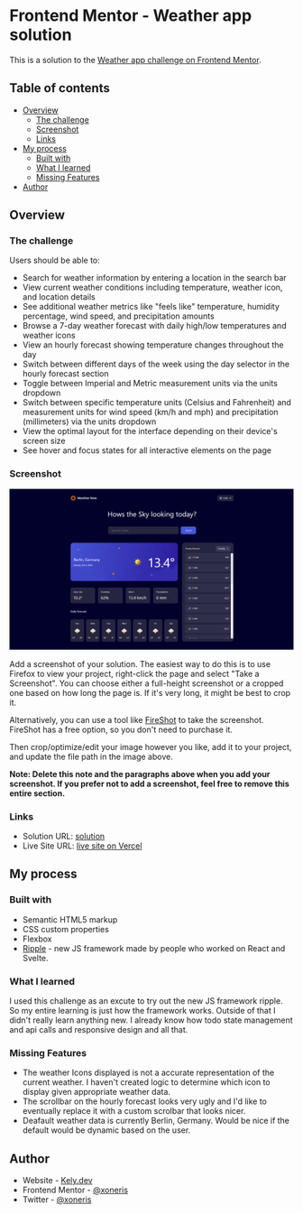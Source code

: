 # Frontend Mentor - Weather app solution

This is a solution to the [Weather app challenge on Frontend Mentor](https://www.frontendmentor.io/challenges/weather-app-K1FhddVm49).

## Table of contents

- [Overview](#overview)
  - [The challenge](#the-challenge)
  - [Screenshot](#screenshot)
  - [Links](#links)
- [My process](#my-process)
  - [Built with](#built-with)
  - [What I learned](#what-i-learned)
  - [Missing Features](#missing-features)
- [Author](#author)

## Overview

### The challenge

Users should be able to:

- Search for weather information by entering a location in the search bar
- View current weather conditions including temperature, weather icon, and location details
- See additional weather metrics like "feels like" temperature, humidity percentage, wind speed, and precipitation amounts
- Browse a 7-day weather forecast with daily high/low temperatures and weather icons
- View an hourly forecast showing temperature changes throughout the day
- Switch between different days of the week using the day selector in the hourly forecast section
- Toggle between Imperial and Metric measurement units via the units dropdown 
- Switch between specific temperature units (Celsius and Fahrenheit) and measurement units for wind speed (km/h and mph) and precipitation (millimeters) via the units dropdown
- View the optimal layout for the interface depending on their device's screen size
- See hover and focus states for all interactive elements on the page

### Screenshot

![](./weather-app.png)

Add a screenshot of your solution. The easiest way to do this is to use Firefox to view your project, right-click the page and select "Take a Screenshot". You can choose either a full-height screenshot or a cropped one based on how long the page is. If it's very long, it might be best to crop it.

Alternatively, you can use a tool like [FireShot](https://getfireshot.com/) to take the screenshot. FireShot has a free option, so you don't need to purchase it. 

Then crop/optimize/edit your image however you like, add it to your project, and update the file path in the image above.

**Note: Delete this note and the paragraphs above when you add your screenshot. If you prefer not to add a screenshot, feel free to remove this entire section.**

### Links

- Solution URL: [solution](https://www.frontendmentor.io/solutions/solution-weather-app-9aPEohMqwl)
- Live Site URL: [live site on Vercel](https://weather-app-khaki-sigma-93.vercel.app)

## My process

### Built with

- Semantic HTML5 markup
- CSS custom properties
- Flexbox
- [Ripple](https://www.ripplejs.com) - new JS framework made by people who worked on React and Svelte. 

### What I learned

I used this challenge as an excute to try out the new JS framework ripple. So my entire learning is just how the framework works. Outside of that I didn't really learn anything new. I already know how todo state management and api calls and responsive design and all that.

### Missing Features

- The weather Icons displayed is not a accurate representation of the current weather. I haven't created logic to determine which icon to display given appropriate weather data. 
- The scrollbar on the hourly forecast looks very ugly and I'd like to eventually replace it with a custom scrolbar that looks nicer. 
- Deafault weather data is currently Berlin, Germany. Would be nice if the default would be dynamic based on the user.

## Author

- Website - [Kely.dev](https://kely.dev)
- Frontend Mentor - [@xoneris](https://www.frontendmentor.io/profile/xoneris)
- Twitter - [@xoneris](https://www.twitter.com/xoneris)